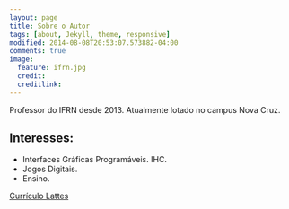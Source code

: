 ```yaml
---
layout: page
title: Sobre o Autor
tags: [about, Jekyll, theme, responsive]
modified: 2014-08-08T20:53:07.573882-04:00
comments: true
image:
  feature: ifrn.jpg
  credit: 
  creditlink: 
---
```


Professor do IFRN desde 2013.
Atualmente lotado no campus Nova Cruz.

## Interesses:

* Interfaces Gráficas Programáveis. IHC.
* Jogos Digitais.
* Ensino.

<a markdown="0" href="http://lattes.cnpq.br/3092841355862576" class="btn">Currículo Lattes	</a>